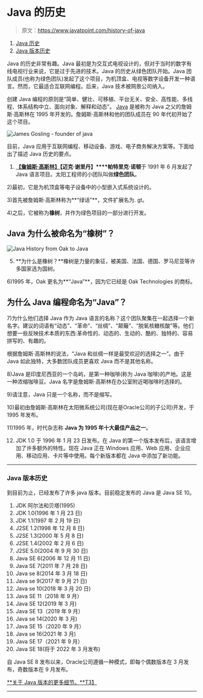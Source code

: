 # Java 的历史

> 原文：<https://www.javatpoint.com/history-of-java>

1.  [Java 历史](#)
2.  [Java 版本历史](#version)

Java 的历史非常有趣。Java 最初是为交互式电视设计的，但对于当时的数字有线电视行业来说，它是过于先进的技术。Java 的历史从绿色团队开始。Java 团队成员(也称为绿色团队)发起了这个项目，为机顶盒、电视等数字设备开发一种语言。然而，它最适合互联网编程。后来，Java 技术被网景公司纳入。

创建 Java 编程的原则是“简单、健壮、可移植、平台无关、安全、高性能、多线程、体系结构中立、面向对象、解释和动态”。 [Java](java-tutorial) 是被称为 Java 之父的詹姆斯·高斯林在 1995 年开发的。詹姆斯·高斯林和他的团队成员在 90 年代初开始了这个项目。

![James Gosling - founder of java](../img/ea3c2c38e9a67f8cd66ad59f3cd54602.png)

目前，Java 应用于互联网编程、移动设备、游戏、电子商务解决方案等。下面给出了描述 Java 历史的要点。

1) **[【詹姆斯·高斯林】](james-gosling-father-of-java)【迈克·谢里丹】****帕特里克·诺顿**于 1991 年 6 月发起了 Java 语言项目。太阳工程师的小团队叫做**绿色团队**。

2)最初，它是为机顶盒等电子设备中的小型嵌入式系统设计的。

3)首先被詹姆斯·高斯林称为**“绿话”**，文件扩展名为. gt。

4)之后，它被称为**橡树**，并作为绿色项目的一部分进行开发。

## Java 为什么被命名为“橡树”？

![Java History from Oak to Java](../img/3c47a90009e21039c6dde73a1603e27f.png)

5) **为什么是橡树？**橡树是力量的象征，被美国、法国、德国、罗马尼亚等许多国家选为国树。

6)1995 年，Oak 更名为**“Java”**，因为它已经是 Oak Technologies 的商标。

## 为什么 Java 编程命名为“Java”？

7)为什么他们选择 Java 作为 Java 语言的名称？这个团队聚集在一起选择一个新名字。建议的词语有“动态”、“革命”、“丝绸”、“颠簸”、“脱氧核糖核酸”等。他们想要一些反映技术本质的东西:革命性的、动态的、生动的、酷的、独特的、容易拼写的、有趣的。

根据詹姆斯·高斯林的说法，“Java 和丝绸一样是最受欢迎的选择之一”。由于 Java 如此独特，大多数团队成员更喜欢 Java 而不是其他名称。

8)Java 是印度尼西亚的一个岛屿，是第一种咖啡(称为 Java 咖啡)的产地。这是一种浓缩咖啡豆。Java 名字是詹姆斯·高斯林在办公室附近喝咖啡时选择的。

9)请注意，Java 只是一个名称，而不是缩写。

10)最初由詹姆斯·高斯林在太阳微系统公司(现在是Oracle公司的子公司)开发，于 1995 年发布。

11)1995 年，时代杂志称 **Java 为 1995 年十大最佳产品之一**。

12) JDK 1.0 于 1996 年 1 月 23 日发布。在 Java 的第一个版本发布后，该语言增加了许多额外的特性。现在 Java 正在 Windows 应用、Web 应用、企业应用、移动应用、卡片等中使用。每个新版本都在 Java 中添加了新功能。

* * *

### Java 版本历史

到目前为止，已经发布了许多 java 版本。目前稳定发布的 Java 是 Java SE 10。

1.  JDK 阿尔法和贝塔(1995)
2.  JDK 1.0(1996 年 1 月 23 日)
3.  JDK 1.1(1997 年 2 月 19 日)
4.  J2SE 1.2(1998 年 12 月 8 日)
5.  J2SE 1.3(2000 年 5 月 8 日)
6.  J2SE 1.4(2002 年 2 月 6 日)
7.  J2SE 5.0(2004 年 9 月 30 日)
8.  Java SE 6(2006 年 12 月 11 日)
9.  Java SE 7(2011 年 7 月 28 日)
10.  Java se 8(2014 年 3 月 18 日)
11.  Java se 9(2017 年 9 月 21 日)
12.  Java se 10(2018 年 3 月 20 日)
13.  Java SE 11（2018 年 9 月）
14.  Java SE 12(2019 年 3 月)
15.  Java SE 13（2019 年 9 月）
16.  Java se 14(2020 年 3 月)
17.  Java SE 15（2020 年 9 月）
18.  Java se 16(2021 年 3 月)
19.  Java SE 17（2021 年 9 月）
20.  Java SE 18(将于 2022 年 3 月发布)

自 Java SE 8 发布以来，Oracle公司遵循一种模式，即每个偶数版本在 3 月发布，奇数版本在 9 月发布。

[**关于 Java 版本的更多细节。**T3】](java-versions)

* * *